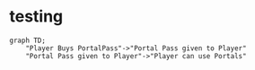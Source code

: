 # testing

```mermaid
graph TD;
    "Player Buys PortalPass"->"Portal Pass given to Player"
    "Portal Pass given to Player"->"Player can use Portals"
```
